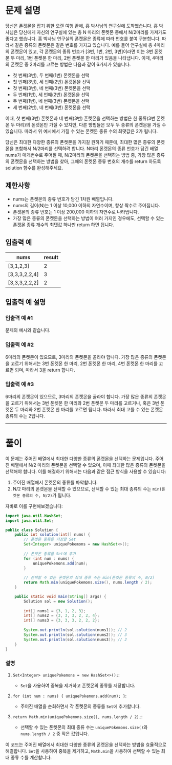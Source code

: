 # 문제 설명

당신은 폰켓몬을 잡기 위한 오랜 여행 끝에, 홍 박사님의 연구실에 도착했습니다. 홍 박사님은 당신에게 자신의 연구실에 있는 총 N 마리의 폰켓몬 중에서 N/2마리를 가져가도 좋다고 했습니다. 홍 박사님 연구실의 폰켓몬은 종류에 따라 번호를 붙여 구분합니다. 따라서 같은 종류의 폰켓몬은 같은 번호를 가지고 있습니다. 예를 들어 연구실에 총 4마리의 폰켓몬이 있고, 각 폰켓몬의 종류 번호가 [3번, 1번, 2번, 3번]이라면 이는 3번 폰켓몬 두 마리, 1번 폰켓몬 한 마리, 2번 폰켓몬 한 마리가 있음을 나타냅니다. 이때, 4마리의 폰켓몬 중 2마리를 고르는 방법은 다음과 같이 6가지가 있습니다.

- 첫 번째(3번), 두 번째(1번) 폰켓몬을 선택
- 첫 번째(3번), 세 번째(2번) 폰켓몬을 선택
- 첫 번째(3번), 네 번째(3번) 폰켓몬을 선택
- 두 번째(1번), 세 번째(2번) 폰켓몬을 선택
- 두 번째(1번), 네 번째(3번) 폰켓몬을 선택
- 세 번째(2번), 네 번째(3번) 폰켓몬을 선택

이때, 첫 번째(3번) 폰켓몬과 네 번째(3번) 폰켓몬을 선택하는 방법은 한 종류(3번 폰켓몬 두 마리)의 폰켓몬만 가질 수 있지만, 다른 방법들은 모두 두 종류의 폰켓몬을 가질 수 있습니다. 따라서 위 예시에서 가질 수 있는 폰켓몬 종류 수의 최댓값은 2가 됩니다.

당신은 최대한 다양한 종류의 폰켓몬을 가지길 원하기 때문에, 최대한 많은 종류의 폰켓몬을 포함해서 N/2마리를 선택하려 합니다. N마리 폰켓몬의 종류 번호가 담긴 배열 nums가 매개변수로 주어질 때, N/2마리의 폰켓몬을 선택하는 방법 중, 가장 많은 종류의 폰켓몬을 선택하는 방법을 찾아, 그때의 폰켓몬 종류 번호의 개수를 return 하도록 solution 함수를 완성해주세요.

## 제한사항

- nums는 폰켓몬의 종류 번호가 담긴 1차원 배열입니다.
- nums의 길이(N)는 1 이상 10,000 이하의 자연수이며, 항상 짝수로 주어집니다.
- 폰켓몬의 종류 번호는 1 이상 200,000 이하의 자연수로 나타냅니다.
- 가장 많은 종류의 폰켓몬을 선택하는 방법이 여러 가지인 경우에도, 선택할 수 있는 폰켓몬 종류 개수의 최댓값 하나만 return 하면 됩니다.

## 입출력 예

| nums          | result |
|---------------|--------|
| [3,1,2,3]     | 2      |
| [3,3,3,2,2,4] | 3      |
| [3,3,3,2,2,2] | 2      |

## 입출력 예 설명

### 입출력 예 #1  
문제의 예시와 같습니다.

### 입출력 예 #2  
6마리의 폰켓몬이 있으므로, 3마리의 폰켓몬을 골라야 합니다. 가장 많은 종류의 폰켓몬을 고르기 위해서는 3번 폰켓몬 한 마리, 2번 폰켓몬 한 마리, 4번 폰켓몬 한 마리를 고르면 되며, 따라서 3을 return 합니다.

### 입출력 예 #3  
6마리의 폰켓몬이 있으므로, 3마리의 폰켓몬을 골라야 합니다. 가장 많은 종류의 폰켓몬을 고르기 위해서는 3번 폰켓몬 한 마리와 2번 폰켓몬 두 마리를 고르거나, 혹은 3번 폰켓몬 두 마리와 2번 폰켓몬 한 마리를 고르면 됩니다. 따라서 최대 고를 수 있는 폰켓몬 종류의 수는 2입니다.


---

# 풀이
이 문제는 주어진 배열에서 최대한 다양한 종류의 폰켓몬을 선택하는 문제입니다. 주어진 배열에서 N/2 마리의 폰켓몬을 선택할 수 있으며, 이때 최대한 많은 종류의 폰켓몬을 선택해야 합니다. 이를 해결하기 위해서는 다음과 같은 접근 방식을 사용할 수 있습니다:

1. 주어진 배열에서 폰켓몬의 종류를 파악합니다.
2. N/2 마리의 폰켓몬을 선택할 수 있으므로, 선택할 수 있는 최대 종류의 수는 `min(폰켓몬 종류의 수, N/2)`가 됩니다.

자바로 이를 구현해보겠습니다:

```java
import java.util.HashSet;
import java.util.Set;

public class Solution {
    public int solution(int[] nums) {
        // 폰켓몬 종류를 저장할 Set
        Set<Integer> uniquePokemons = new HashSet<>();
        
        // 폰켓몬 종류를 Set에 추가
        for (int num : nums) {
            uniquePokemons.add(num);
        }
        
        // 선택할 수 있는 폰켓몬의 최대 종류 수는 min(폰켓몬 종류의 수, N/2)
        return Math.min(uniquePokemons.size(), nums.length / 2);
    }

    public static void main(String[] args) {
        Solution sol = new Solution();
        
        int[] nums1 = {3, 1, 2, 3};
        int[] nums2 = {3, 3, 3, 2, 2, 4};
        int[] nums3 = {3, 3, 3, 2, 2, 2};
        
        System.out.println(sol.solution(nums1)); // 2
        System.out.println(sol.solution(nums2)); // 3
        System.out.println(sol.solution(nums3)); // 2
    }
}
```

### 설명
1. `Set<Integer> uniquePokemons = new HashSet<>();`:
    - `Set`을 사용하여 중복을 제거하고 폰켓몬의 종류를 저장합니다.

2. `for (int num : nums) { uniquePokemons.add(num); }`:
    - 주어진 배열을 순회하면서 각 폰켓몬의 종류를 `Set`에 추가합니다.

3. `return Math.min(uniquePokemons.size(), nums.length / 2);`:
    - 선택할 수 있는 폰켓몬의 최대 종류 수는 `uniquePokemons.size()`와 `nums.length / 2` 중 작은 값입니다.

이 코드는 주어진 배열에서 최대한 다양한 종류의 폰켓몬을 선택하는 방법을 효율적으로 해결합니다. `Set`을 사용하여 중복을 제거하고, `Math.min`을 사용하여 선택할 수 있는 최대 종류 수를 계산합니다.
